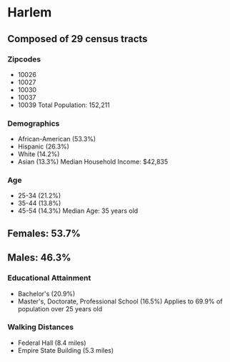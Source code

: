# Harlem
## Composed of 29 census tracts
### Zipcodes
* 10026
* 10027
* 10030
* 10037
* 10039
Total Population: 152,211
### Demographics
* African-American (53.3%)
* Hispanic (26.3%)
* White (14.2%)
* Asian (13.3%)
Median Household Income: $42,835
### Age
* 25-34 (21.2%)
* 35-44 (13.8%)
* 45-54 (14.3%)
Median Age: 35 years old
## Females: 53.7%
## Males: 46.3%
### Educational Attainment
* Bachelor's (20.9%)
* Master's, Doctorate, Professional School (16.5%)
Applies to 69.9% of population over 25 years old
### Walking Distances
* Federal Hall (8.4 miles)
* Empire State Building (5.3 miles)

<script src="https://embed.github.com/view/geojson/samprasad20/honorsproject8/master/map9.geojson" ></script>




